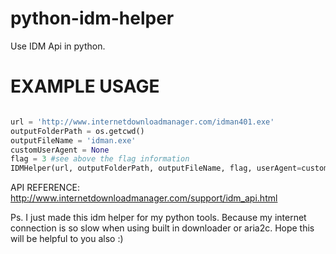 # python-idm-helper
Use IDM Api in python.

# EXAMPLE USAGE
```python

url = 'http://www.internetdownloadmanager.com/idman401.exe'
outputFolderPath = os.getcwd()
outputFileName = 'idman.exe'
customUserAgent = None
flag = 3 #see above the flag information
IDMHelper(url, outputFolderPath, outputFileName, flag, userAgent=customUserAgent).sendToIDM()

```
API REFERENCE: http://www.internetdownloadmanager.com/support/idm_api.html

Ps. I just made this idm helper for my python tools. Because my internet connection is so slow when using built in downloader or aria2c. 
Hope this will be helpful to you also :)
